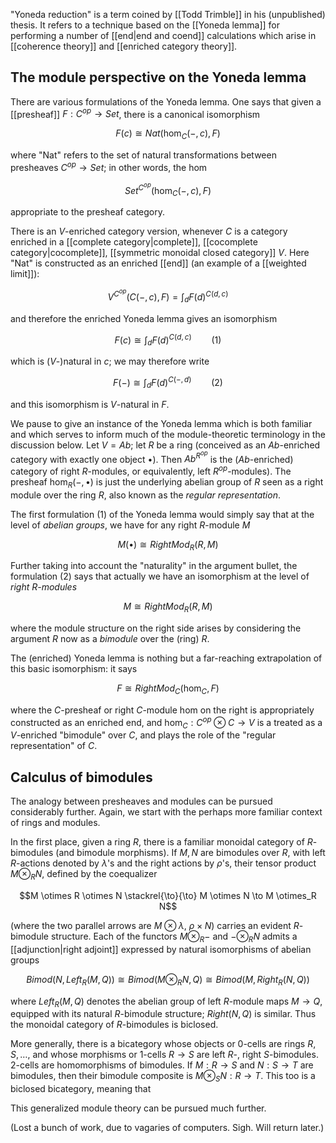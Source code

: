 "Yoneda reduction" is a term coined by [[Todd Trimble]] in his (unpublished) thesis. It refers to a technique based on the [[Yoneda lemma]] for performing a number of [[end|end and coend]] calculations which arise in [[coherence theory]] and [[enriched category theory]]. 

## The module perspective on the Yoneda lemma

There are various formulations of the Yoneda lemma. One says that given a [[presheaf]] $F: C^{op} \to Set$, there is a canonical isomorphism 

$$F(c) \cong Nat(\hom_C(-, c), F)$$ 

where "Nat" refers to the set of natural transformations between presheaves $C^{op} \to Set$; in other words, the hom 

$$Set^{C^{op}}(\hom_C(-, c), F)$$ 

appropriate to the presheaf category. 

There is an $V$-enriched category version, whenever $C$ is a category enriched in a [[complete category|complete]], [[cocomplete category|cocomplete]], [[symmetric monoidal closed category]] $V$. Here "Nat" is constructed as an enriched [[end]] (an example of a [[weighted limit]]): 

$$V^{C^{op}}(C(-, c), F) = \int_d F(d)^{C(d, c)}$$ 

and therefore the enriched Yoneda lemma gives an isomorphism 

$$F(c) \cong \int_d F(d)^{C(d, c)} \qquad (1)$$

which is ($V$-)natural in $c$; we may therefore write 

$$F(-) \cong \int_d F(d)^{C(-, d)} \qquad (2)$$ 

and this isomorphism is $V$-natural in $F$. 

We pause to give an instance of the Yoneda lemma which is both familiar and which serves to inform much of the module-theoretic terminology in the discussion below. Let $V = Ab$; let $R$ be a ring (conceived as an $Ab$-enriched category with exactly one object $\bullet$). Then $Ab^{R^{op}}$ is the ($Ab$-enriched) category of right $R$-modules, or equivalently, left $R^{op}$-modules). The presheaf $\hom_R(-, \bullet)$ is just the underlying abelian group of $R$ seen as a right module over the ring $R$, also known as the _regular representation_. 

The first formulation (1) of the Yoneda lemma would simply say that at the level of _abelian groups_, we have for any right $R$-module $M$

$$M(\bullet) \cong RightMod_R(R, M)$$ 

Further taking into account the "naturality" in the argument bullet, the formulation (2) says that actually we have an isomorphism at the level of _right $R$-modules_ 

$$M \cong RightMod_R(R, M)$$ 

where the module structure on the right side arises by considering the argument $R$ now as a _bimodule_ over the (ring) $R$. 

The (enriched) Yoneda lemma is nothing but a far-reaching extrapolation of this basic isomorphism: it says 

$$F \cong RightMod_C(\hom_C, F)$$ 

where the $C$-presheaf or right $C$-module hom on the right is appropriately constructed as an enriched end, and $\hom_C: C^{op} \otimes C \to V$ is a treated as a $V$-enriched "bimodule" over $C$, and plays the role of the "regular representation" of $C$. 

## Calculus of bimodules 

The analogy between presheaves and modules can be pursued considerably further. Again, we start with the perhaps more familiar context of rings and modules. 

In the first place, given a ring $R$, there is a familiar monoidal category of $R$-bimodules (and bimodule morphisms). If $M, N$ are bimodules over $R$, with left $R$-actions denoted by $\lambda$'s and the right actions by $\rho$'s, their tensor product $M \otimes_R N$, defined by the coequalizer 

$$M \otimes R \otimes N \stackrel{\to}{\to} M \otimes N \to M \otimes_R N$$

(where the two parallel arrows are $M \otimes \lambda$, $\rho \times N$) carries an evident $R$-bimodule structure. Each of the functors $M \otimes_R -$ and $- \otimes_R N$ admits a [[adjunction|right adjoint]] expressed by natural isomorphisms of abelian groups 

$$Bimod(N, Left_R(M, Q)) \cong Bimod(M \otimes_R N, Q) \cong Bimod(M, Right_R(N, Q))$$

where $Left_R(M, Q)$ denotes the abelian group of left $R$-module maps $M \to Q$, equipped with its natural $R$-bimodule structure; $Right(N, Q)$ is similar. Thus the monoidal category of $R$-bimodules is biclosed. 

More generally, there is a bicategory whose objects or 0-cells are rings $R, S, \ldots$, and whose morphisms or 1-cells $R \to S$ are left $R$-, right $S$-bimodules. 2-cells are homomorphisms of bimodules. If $M: R \to S$ and $N: S \to T$ are bimodules, then their bimodule composite is $M \otimes_S N: R \to T$. This too is a biclosed bicategory, meaning that 

This generalized module theory can be pursued much further. 

(Lost a bunch of work, due to vagaries of computers. Sigh. Will return later.) 